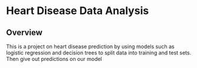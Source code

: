 # Heart Disease Data Analysis

## Overview
This is a project on heart disease prediction by using models such as logistic regression and decision trees to split data into training and test sets. Then give out predictions on our model
